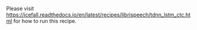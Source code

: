 
Please visit
<https://icefall.readthedocs.io/en/latest/recipes/librispeech/tdnn_lstm_ctc.html>
for how to run this recipe.
